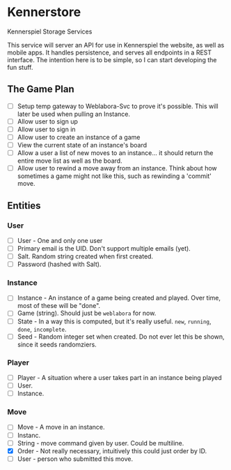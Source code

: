 # Kennerstore
Kennerspiel Storage Services

This service will server an API for use in Kennerspiel the website, as well as mobile apps. It handles persistence, and serves all endpoints in a REST interface. The intention here is to be simple, so I can start developing the fun stuff.

## The Game Plan

- [ ] Setup temp gateway to Weblabora-Svc to prove it's possible. This will later be used when pulling an Instance.
- [ ] Allow user to sign up
- [ ] Allow user to sign in
- [ ] Allow user to create an instance of a game
- [ ] View the current state of an instance's board
- [ ] Allow a user a list of new moves to an instance... it should return the entire move list as well as the board.
- [ ] Allow user to rewind a move away from an instance. Think about how sometimes a game might not like this, such as rewinding a 'commit' move.

## Entities

### User

- [ ] User - One and only one user
- [ ] Primary email is the UID. Don't support multiple emails (yet).
- [ ] Salt. Random string created when first created.
- [ ] Password (hashed with Salt).

### Instance

- [ ] Instance - An instance of a game being created and played. Over time, most of these will be "done".
- [ ] Game (string). Should just be `weblabora` for now.
- [ ] State - In a way this is computed, but it's really useful. `new`, `running`, `done`, `incomplete`.
- [ ] Seed - Random integer set when created. Do not ever let this be shown, since it seeds randomziers.

### Player

- [ ] Player - A situation where a user takes part in an instance being played
- [ ] User.
- [ ] Instance.

### Move

- [ ] Move - A move in an instance.
- [ ] Instanc.
- [ ] String - move command given by user. Could be multiline.
- [x] Order - Not really necessary, intuitively this could just order by ID.
- [ ] User - person who submitted this move.
